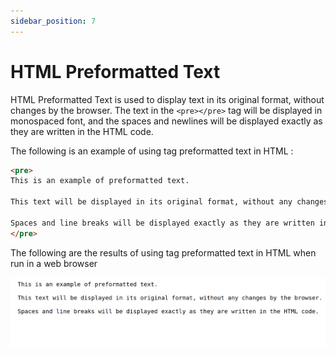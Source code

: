 ```yaml
---
sidebar_position: 7
---
```


# HTML Preformatted Text

HTML Preformatted Text is used to display text in its original format, without changes by the browser. The text in the `<pre></pre>` tag will be displayed in monospaced font, and the spaces and newlines will be displayed exactly as they are written in the HTML code.

The following is an example of using tag preformatted text in HTML :

```html title="index.html"
<pre>
This is an example of preformatted text.

This text will be displayed in its original format, without any changes by the browser.

Spaces and line breaks will be displayed exactly as they are written in the HTML code.
</pre>
```

The following are the results of using tag preformatted text in HTML when run in a web browser

![Docs Version Dropdown](./img/html-preformatted-text/html-preformatted-text.png)
